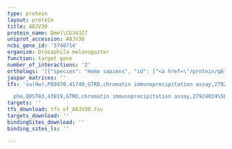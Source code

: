 ```yaml
---
type: protein
layout: protein
title: A8JV30
protein_name: Dmel\CG34327
uniprot_accession: A8JV30
ncbi_gene_id: '5740714'
organism: Drosophila melanogaster
function: target gene
number_of_interactions: '2'
orthologs: '[{"species": "Homo sapiens", "id": ["<a href=\"/protein/q6l8h4\">Q6L8H4</a>"]}, {"species": "Rattus norvegicus", "id": ["<a href=\"/protein/d3zg26\">D3ZG26</a>"]}, {"species": "Caenorhabditis elegans", "id": ["<a href=\"/protein/h2flg9\">H2FLG9</a>"]}]'
jaspar_matrices: ''
tfs: 'su(Hw),P08970,41740,GTRD,chromatin immunoprecipitation assay,27924024%5Buid%5D,No

  pho,Q8ST83,43819,GTRD,chromatin immunoprecipitation assay,27924024%5Buid%5D,No'
targets: ''
tfs_download: tfs_of_A8JV30.tsv
targets_download: ''
bindingSites_download: ''
binding_sites_ls: ''

---
```

